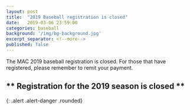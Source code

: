 ```yaml
---
layout: post
title:  "2019 Baseball registration is closed"
date:   2019-03-06 23:59:00
categories: baseball
background: '/img/bg-background.jpg'
excerpt_separator: <!--more-->
published: false
---
```

The MAC 2019 baseball registration is closed. For those that have registered, 
please remember to remit your payment.
## ** Registration for the 2019 season is closed **
{: .alert .alert-danger .rounded}
